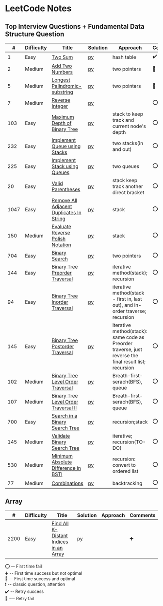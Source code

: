 # LeetCode  Notes 

## Top Interview Questions +  Fundamental Data Structure Question

| #   | Difficulty | Title                                                                                                      | Solution                                    | Approach                            | Comments                        |  
|-----|-----|------------------------------------------------------------------------------------------------------------|---------------------------------------------|-------------------------------------|---------------------------------|
| 1  | Easy |[Two Sum](https://leetcode.com/problems/two-sum/)                                                          | [py](Leetcode/Top_Fundamental_Interview/two-sum.md)                   |     hash table         | :heavy_check_mark: |
| 2 | Medium| [Add Two Numbers](https://leetcode.com/problems/add-two-numbers/)                                    | [py](Leetcode/Top_Fundamental_Interview/Add-Two-Numbers.md)          |      two pointers       | :small_red_triangle:                           |
| 5  | Medium| [Longest Palindromic- substring ](https://leetcode.com/problems/longest-palindromic-substring/)                                    | [py](Leetcode/Top_Fundamental_Interview/Longest-Palindromic-Substring.md)          |            two pointers                | :small_red_triangle:                             |
| 7 | Medium| [Reverse Integer](https://leetcode.com/problems/reverse-integer/)                                      | [py](Leetcode/Top_Fundamental_Interview/Reverse-Integer.md)          |                             | :o:                            |
| 103   | Easy |[Maximum Depth of Binary Tree](https://leetcode.com/problems/maximum-depth-of-binary-tree) | [py](Leetcode/Top_Fundamental_Interview/Maximum-Depth-of-Binary-Tree.md) |     stack to keep track and current node's depth                                |          :o:                        |
| 232   | Easy| [Implement Queue using Stacks](https://leetcode.com/problems/implement-queue-using-stacks/)       | [py](Leetcode/Top_Fundamental_Interview/Implement-Queue-using-Stacks.md)                     |        two stacks(in and out)                            |    :o:  :small_red_triangle:                            |
| 225   | Easy| [Implement Stack using Queues](https://leetcode.com/problems/implement-stack-using-queues/)                                                                                                      | [py](Leetcode/Top_Fundamental_Interview/Implement-Stack-using-Queues.md)                     |     two queues                                |       :o:                          |
| 20   | Easy| [Valid Parentheses](https://leetcode.com/problems/valid-parentheses/)                                                                                                      | [py](Leetcode/Top_Fundamental_Interview/Valid-Parentheses.md)                     |      stack keep track another direct bracket                               |             :o:                    |
| 1047   | Easy| [Remove All Adjacent Duplicates In String](https://leetcode.com/problems/remove-all-adjacent-duplicates-in-string/)                                                                                                      | [py](Leetcode/Top_Fundamental_Interview/Remove-All-Adjacent-Duplicates-In-String.md)                     |       stack                              |     :o:                             |
| 150   | Medium| [Evaluate Reverse Polish Notation](https://leetcode.com/problems/evaluate-reverse-polish-notation/)                                                                                                      | [py](Leetcode/Top_Fundamental_Interview/Evaluate-Reverse-Polish-Notation.md)                     |       stack                              |     :o:                             |
| 704   | Easy| [Binary Search](https://leetcode.com/problems/binary-search/)                                                                                                      | [py](Leetcode/Top_Fundamental_Interview/binray-search.md)                     |       two pointers                              |     :o:                             |
| 144   | Easy| [Binary Tree Preorder Traversal](https://leetcode.com/problems/binary-tree-preorder-traversal/)                                                                                                      | [py](Leetcode/Top_Fundamental_Interview/Binary-Tree-Preorder-Traversal.md)                     |       iterative method(stack); recursion                          |     :o:                             |
| 94 | Easy| [Binary Tree Inorder Traversal](https://leetcode.com/problems/binary-tree-inorder-traversal)                                              | [py](Leetcode/Top_Fundamental_Interview/Binary-Tree-Inorder-Traversal.md)                 |        iterative method(stack - first in, last out), and in-order traverse;  recursion                    | :o:                          |
| 145 | Easy| [Binary Tree Postorder Traversal](https://leetcode.com/problems/binary-tree-postorder-traversal/)                                                                                                      | [py](Leetcode/Top_Fundamental_Interview/Binary-Tree-Postorder-Traversal.md)                     |       iterative method(stack): same code as Preorder traverse, just reverse the final result list; recursion                              |     :o:                             |
| 102 | Medium| [Binary Tree Level Order Traversal](https://leetcode.com/problems/binary-tree-level-order-traversal/)    | [py](Leetcode/Top_Fundamental_Interview/Binary-Tree-Level-Order-Traversal.md)                |      Breath-first-serach(BFS), queue                | :o:                             |
| 107 | Medium| [Binary Tree Level Order Traversal II](https://leetcode.com/problems/binary-tree-level-order-traversal-ii/)    | [py](Leetcode/Top_Fundamental_Interview/Binary-Tree-Level-Order-Traversal-II.md)                |      Breath-first-serach(BFS), queue                | :o:                             |
| 700 | Easy| [Search in a Binary Search Tree](https://leetcode.com/problems/search-in-a-binary-search-tree/)                                              | [py](Leetcode/Top_Fundamental_Interview/Search-in-a-Binary-Search-Tree.md)                 |        recursion;stack                    | :o:                          |
| 145 | Medium| [Validate Binary Search Tree](https://leetcode.com/problems/validate-binary-search-tree/)                                                                                                      | [py](Leetcode/Top_Fundamental_Interview/Validate-Binary-Search-Tree.md)                     |       iterative; recursion(TO-DO)                            |     :o:                             |
| 530 | Medium| [Minimum Absolute Difference in BSTl](https://leetcode.com/problems/minimum-absolute-difference-in-bst/)    | [py](Leetcode/Top_Fundamental_Interview/Minimum-Absolute-Difference-in-BST.md)                |      recursion: convert to ordered list                | :o:                             |
| 77 | Medium| [Combinations](https://leetcode.com/problems/combinations/)    | [py](Leetcode/Top_Fundamental_Interview/Combinations.md)                |      backtracking               | :o:                             |




## Array

| #   | Difficulty | Title                                                                                                      | Solution                                    | Approach                            | Comments                        |  
|-----|-----|------------------------------------------------------------------------------------------------------------|---------------------------------------------|-------------------------------------|---------------------------------|
| 2200 | Easy |[Find All K-Distant Indices in an Array](https://leetcode.com/problems/find-all-k-distant-indices-in-an-array/)                                                          | [py](Leetcode/Array/find-k-distant-index.md)                   |              | :heavy_plus_sign: |

:o: -- First time fail       
:heavy_plus_sign: -- First time success but not optimal     
:100: -- First time success and optimal    
:heavy_exclamation_mark: -- classic question, attention        
:heavy_check_mark: -- Retry success      
:small_red_triangle: --- Retry fail     
